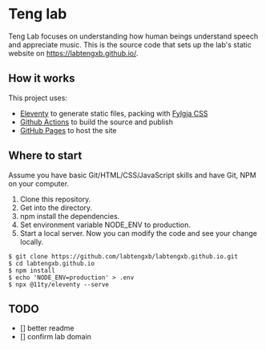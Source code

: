 # Teng lab

Teng Lab focuses on understanding how human beings understand speech and appreciate music. 
This is the source code that sets up the lab's static website on https://labtengxb.github.io/. 

## How it works

This project uses:
- [Eleventy](https://www.11ty.dev/) to generate static files, packing with [Fylgja CSS](https://fylgja.dev/)
- [Github Actions](https://github.com/features/actions) to build the source and publish
- [GitHub Pages](https://pages.github.com/) to host the site

## Where to start

Assume you have basic Git/HTML/CSS/JavaScript skills and have Git, NPM on your computer.

1. Clone this repository. 
2. Get into the directory.
3. npm install the dependencies. 
4. Set environment variable NODE_ENV to production. 
5. Start a local server. Now you can modify the code and see your change locally.

```
$ git clone https://github.com/labtengxb/labtengxb.github.io.git
$ cd labtengxb.github.io
$ npm install
$ echo 'NODE_ENV=production' > .env
$ npx @11ty/eleventy --serve
```

## TODO
- [] better readme
- [] confirm lab domain
